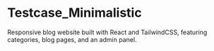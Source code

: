 # Testcase_Minimalistic
Responsive blog website built with React and TailwindCSS, featuring categories, blog pages, and an admin panel.
